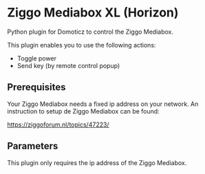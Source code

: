 # Ziggo Mediabox XL (Horizon)
Python plugin for Domoticz to control the Ziggo Mediabox.

This plugin enables you to use the following actions:
- Toggle power
- Send key (by remote control popup)

## Prerequisites
Your Ziggo Mediabox needs a fixed ip address on your network. An instruction to setup de Ziggo Mediabox can be found:

https://ziggoforum.nl/topics/47223/

## Parameters
This plugin only requires the ip address of the Ziggo Mediabox.


